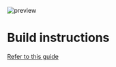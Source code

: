 ![preview](https://user-images.githubusercontent.com/57037334/167254152-78ff67e3-dd15-4d1d-9844-5d1087c7d2ed.gif)


# Build instructions
[Refer to this guide](https://github.com/HO-org/HOE/blob/master/CLONEGAMEPROJ.md)
